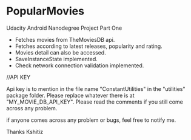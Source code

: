 # PopularMovies
Udacity Android Nanodegree Project Part One

- Fetches movies from TheMoviesDB api.
- Fetches according to latest releases, popularity and rating.
- Movies detail can also be accessed.
- SaveInstanceState implemented.
- Check network connection validation implemented.

//API KEY

Api key is to mention in the file name "ConstantUtilities" in the "utilities" package folder.
Please replace whatever there is at "MY_MOVIE_DB_API_KEY".
Please read the comments if you still come across any problem.

if anyone comes across any problem or bugs, feel free to notify me.

Thanks
Kshitiz
